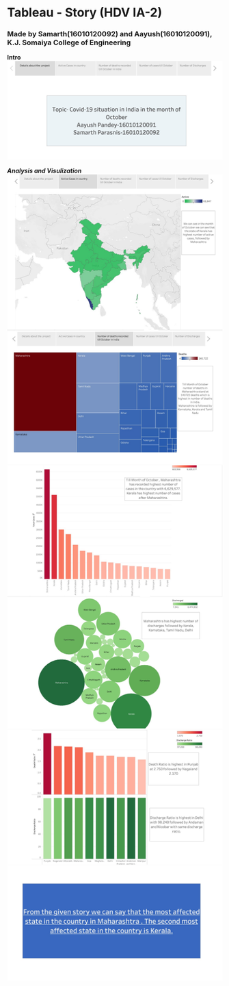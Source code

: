 # Tableau - Story (HDV IA-2)

### Made by Samarth(16010120092) and Aayush(16010120091), K.J. Somaiya College of Engineering

**Intro**
![Pic](https://github.com/aayush18602/HDV-IA2/blob/master/images/Intro.jpeg)

**_Analysis and Visulization_**
![Pic](https://github.com/aayush18602/HDV-IA2/blob/master/images/1.jpeg)
![Pic](https://github.com/aayush18602/HDV-IA2/blob/master/images/2.jpeg)
![Pic](https://github.com/aayush18602/HDV-IA2/blob/master/images/3.jpeg)
![Pic](https://github.com/aayush18602/HDV-IA2/blob/master/images/4.jpeg)
![Pic](https://github.com/aayush18602/HDV-IA2/blob/master/images/5.jpeg)
![Pic](https://github.com/aayush18602/HDV-IA2/blob/master/images/6.jpeg)
